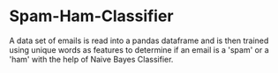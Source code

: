 # Spam-Ham-Classifier
A data set of emails is read into a pandas dataframe and is then trained using unique words as features to determine if an email is a 'spam' or a 'ham' with the help of Naive Bayes Classifier.
